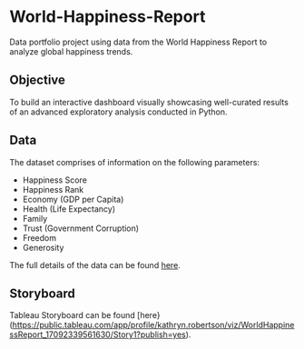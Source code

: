 # World-Happiness-Report
Data portfolio project using data from the World Happiness Report to analyze global happiness trends.
## Objective
To build an interactive dashboard visually showcasing well-curated results of an advanced exploratory analysis conducted in Python. 
## Data
The dataset comprises of information on the following parameters:
- Happiness Score
- Happiness Rank
- Economy (GDP per Capita)
- Health (Life Expectancy)
- Family
- Trust (Government Corruption)
- Freedom
- Generosity
  
The full details of the data can be found [here](https://www.kaggle.com/datasets/unsdsn/world-happiness).

## Storyboard
Tableau Storyboard can be found [here}(https://public.tableau.com/app/profile/kathryn.robertson/viz/WorldHappinessReport_17092339561630/Story1?publish=yes).
